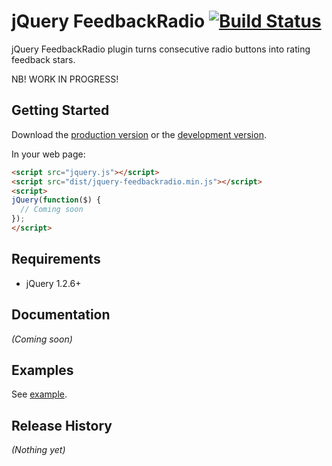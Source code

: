 # jQuery FeedbackRadio [![Build Status](https://travis-ci.org/ain/jquery-feedbackradio.png?branch=master)](https://travis-ci.org/ain/jquery-feedbackradio)

jQuery FeedbackRadio plugin turns consecutive radio buttons into rating feedback stars.

NB! WORK IN PROGRESS!

## Getting Started
Download the [production version][min] or the [development version][max].

[min]: https://raw.github.com/ain/jquery-feedbackradio/master/dist/jquery-feedbackradio.min.js
[max]: https://raw.github.com/ain/jquery-feedbackradio/master/dist/jquery-feedbackradio.js

In your web page:

```html
<script src="jquery.js"></script>
<script src="dist/jquery-feedbackradio.min.js"></script>
<script>
jQuery(function($) {
  // Coming soon
});
</script>
```

## Requirements
- jQuery 1.2.6+

## Documentation
_(Coming soon)_

## Examples
See [example](https://raw.github.com/ain/jquery-feedbackradio/master/example/feedbackradio.html).

## Release History
_(Nothing yet)_
